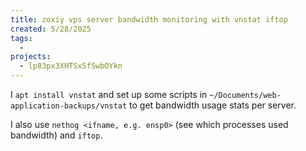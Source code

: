 ```yaml
---
title: zoxiy vps server bandwidth monitoring with vnstat iftop
created: 5/28/2025
tags:
  -
projects:
  - lp83px3XHTSxSfSwbOYkn
---
```


I `apt install vnstat` and set up some scripts in `~/Documents/web-application-backups/vnstat` to get bandwidth usage stats per server.

I also use `nethog <ifname, e.g. ensp0>` (see which processes used bandwidth) and `iftop`.

